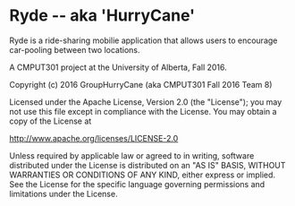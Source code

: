 # Ryde -- aka 'HurryCane'

Ryde is a ride-sharing mobilie application that allows users to encourage car-pooling between two locations. 

A CMPUT301 project at the University of Alberta, Fall 2016.




Copyright (c) 2016 GroupHurryCane (aka CMPUT301 Fall 2016 Team 8)

Licensed under the Apache License, Version 2.0 (the "License"); you may not use this file except in compliance with the License. You may obtain a copy of the License at

http://www.apache.org/licenses/LICENSE-2.0

Unless required by applicable law or agreed to in writing, software distributed under the License is distributed on an "AS IS" BASIS, WITHOUT WARRANTIES OR CONDITIONS OF ANY KIND, either express or implied. See the License for the specific language governing permissions and limitations under the License.
